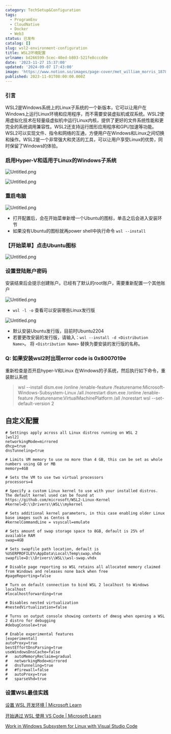 ```yaml
---
category: TechSetup&Configuration
tags:
  - ProgramEnv
  - CloudNative
  - Docker
  - Web3
status: 已发布
catalog: []
slug: wsl2-environment-configuration
title: WSL2环境配置
urlname: bd266599-5cec-40ed-b803-521fe8cccdde
date: '2023-11-27 15:37:00'
updated: '2024-09-07 17:43:00'
image: 'https://www.notion.so/images/page-cover/met_william_morris_1878.jpg'
published: 2023-11-01T08:00:00.000Z
---
```


### 引言


WSL2是Windows系统上的Linux子系统的一个新版本，它可以让用户在Windows上运行Linux环境和应用程序，而不需要安装虚拟机或双系统。WSL2使用虚拟化技术在轻量级虚拟机中运行Linux内核，提供了更好的文件系统性能和更完全的系统调用兼容性。WSL2还支持运行图形应用程序和GPU加速等功能。WSL2可以实现文件、指令和网络的互通，方便用户在Windows和Linux之间切换和操作。WSL2是一个非常强大和灵活的工具，可以让用户享受Linux的优势，同时保留了Windows的体验。


### 启用Hyper-V和适用于Linux的Windows子系统


![Untitled.png](https://prod-files-secure.s3.us-west-2.amazonaws.com/5d24fe63-e567-4804-86f9-9fdc62e13082/62efe4d1-37d6-4606-a7b8-34dcd63ff38a/Untitled.png?X-Amz-Algorithm=AWS4-HMAC-SHA256&X-Amz-Content-Sha256=UNSIGNED-PAYLOAD&X-Amz-Credential=ASIAZI2LB466TB3TRQHE%2F20250302%2Fus-west-2%2Fs3%2Faws4_request&X-Amz-Date=20250302T053759Z&X-Amz-Expires=3600&X-Amz-Security-Token=IQoJb3JpZ2luX2VjEH4aCXVzLXdlc3QtMiJHMEUCIHyI12G8NOY28GjYoIbgu0gD%2BFcMmvIuhmSpC4TU38HrAiEAlIq4vQ8JHNExQ12nXBzIA4i21LrIsNS6OxwWw%2Brmif4qiAQItv%2F%2F%2F%2F%2F%2F%2F%2F%2F%2FARAAGgw2Mzc0MjMxODM4MDUiDBIBCxql3Hv1Fj%2B%2BKSrcA8bM8K1tYSDYOr1shD%2BzKcZrqJFmRlNSxXzsdDApmE9F%2FEb5HYjBX06Xa9NIeUuRquez98fMR9VgAt%2BfWjW0dLf2d%2B6nTIFdzKYAokCKM03cNNuwUhB6PpA4%2F%2BNubK97YxrTwtoGwjc%2B8M9UOFlX9ko%2BjlLytR6jLNXwwqgOm7NxMUA%2FVV7oSHojddo70GlJN0m7kVIwS8%2Bs9NlYEOr%2FxRyFIJmhFJdobY3%2FfhxLykTdxC%2FJgXyMLyokHqq2KqSW5JoNpkN1XEoeUUEGPGUSBAkVW6zy98%2FvM1BGwaNjDrwPThG9UlEoZxfZLhyA9GQEOJteLxo7gqMtRzeAS3MbKn3z8y%2BHl6xNF%2B9%2F%2BhW%2FdIJ8F8o4i3WV1IiOanDYCIr3ptvhd%2B%2FSlalfBUQF5k2p9oAkkN%2FwWBnGpyxPdCfhd68Spq3J6rPFGd0ZYgAUsRwRuoWVaBY6vRFLhs0Giw05it1NsYVWVmYluB86eZYzedtPsB2N5Rkbzbm98OvPD12APe02Mpe0hRKB0xKo%2FNxHE%2FLUUuPN20vJlQIeoK172WsoHt1qVEii%2B0zmEnis7Hk1OuFKtvfJ346OLxsqyM5oqhmwWNWlNDyf6H29SMh6Y5xMrr0t1hKlsci1iKUSMNHVj74GOqUBYJDM7oUoQ080gfBsmCHDMo%2BD9vfrEecEtaiPLSeEhvp%2FI6goL5FR%2Bi62jTPtYJ6v66tDiJD7cDU9XiVNpOjHCSSKhXQHtayZt52lrHSzx55GvWDW0jljZ5fDDHcwPfGm1p1%2FsOCdilP1GbD1piJDXbDdlfatcKK1W%2B8Sl%2BFBUGK64jovjl7Rc8UZa0prROPrLBNfSWcfl1IZFgsWmdt1C6xSQQ%2FG&X-Amz-Signature=e5ab9b85a0725b2f109b6efe302297db81d68e0a89cad26ac2bfb7fa669d08f1&X-Amz-SignedHeaders=host&x-id=GetObject)


![Untitled.png](https://prod-files-secure.s3.us-west-2.amazonaws.com/5d24fe63-e567-4804-86f9-9fdc62e13082/74866fe6-9ce5-4055-94c5-4900f6f5ff8b/Untitled.png?X-Amz-Algorithm=AWS4-HMAC-SHA256&X-Amz-Content-Sha256=UNSIGNED-PAYLOAD&X-Amz-Credential=ASIAZI2LB466TB3TRQHE%2F20250302%2Fus-west-2%2Fs3%2Faws4_request&X-Amz-Date=20250302T053759Z&X-Amz-Expires=3600&X-Amz-Security-Token=IQoJb3JpZ2luX2VjEH4aCXVzLXdlc3QtMiJHMEUCIHyI12G8NOY28GjYoIbgu0gD%2BFcMmvIuhmSpC4TU38HrAiEAlIq4vQ8JHNExQ12nXBzIA4i21LrIsNS6OxwWw%2Brmif4qiAQItv%2F%2F%2F%2F%2F%2F%2F%2F%2F%2FARAAGgw2Mzc0MjMxODM4MDUiDBIBCxql3Hv1Fj%2B%2BKSrcA8bM8K1tYSDYOr1shD%2BzKcZrqJFmRlNSxXzsdDApmE9F%2FEb5HYjBX06Xa9NIeUuRquez98fMR9VgAt%2BfWjW0dLf2d%2B6nTIFdzKYAokCKM03cNNuwUhB6PpA4%2F%2BNubK97YxrTwtoGwjc%2B8M9UOFlX9ko%2BjlLytR6jLNXwwqgOm7NxMUA%2FVV7oSHojddo70GlJN0m7kVIwS8%2Bs9NlYEOr%2FxRyFIJmhFJdobY3%2FfhxLykTdxC%2FJgXyMLyokHqq2KqSW5JoNpkN1XEoeUUEGPGUSBAkVW6zy98%2FvM1BGwaNjDrwPThG9UlEoZxfZLhyA9GQEOJteLxo7gqMtRzeAS3MbKn3z8y%2BHl6xNF%2B9%2F%2BhW%2FdIJ8F8o4i3WV1IiOanDYCIr3ptvhd%2B%2FSlalfBUQF5k2p9oAkkN%2FwWBnGpyxPdCfhd68Spq3J6rPFGd0ZYgAUsRwRuoWVaBY6vRFLhs0Giw05it1NsYVWVmYluB86eZYzedtPsB2N5Rkbzbm98OvPD12APe02Mpe0hRKB0xKo%2FNxHE%2FLUUuPN20vJlQIeoK172WsoHt1qVEii%2B0zmEnis7Hk1OuFKtvfJ346OLxsqyM5oqhmwWNWlNDyf6H29SMh6Y5xMrr0t1hKlsci1iKUSMNHVj74GOqUBYJDM7oUoQ080gfBsmCHDMo%2BD9vfrEecEtaiPLSeEhvp%2FI6goL5FR%2Bi62jTPtYJ6v66tDiJD7cDU9XiVNpOjHCSSKhXQHtayZt52lrHSzx55GvWDW0jljZ5fDDHcwPfGm1p1%2FsOCdilP1GbD1piJDXbDdlfatcKK1W%2B8Sl%2BFBUGK64jovjl7Rc8UZa0prROPrLBNfSWcfl1IZFgsWmdt1C6xSQQ%2FG&X-Amz-Signature=3e2e316330a0e107574d88db316a13084709958a566f50dacf6f741c3d618a09&X-Amz-SignedHeaders=host&x-id=GetObject)


### 重启电脑


![Untitled.png](https://prod-files-secure.s3.us-west-2.amazonaws.com/5d24fe63-e567-4804-86f9-9fdc62e13082/ed8ca255-2fda-4c1b-9b1a-f1896300e8e7/Untitled.png?X-Amz-Algorithm=AWS4-HMAC-SHA256&X-Amz-Content-Sha256=UNSIGNED-PAYLOAD&X-Amz-Credential=ASIAZI2LB466TB3TRQHE%2F20250302%2Fus-west-2%2Fs3%2Faws4_request&X-Amz-Date=20250302T053759Z&X-Amz-Expires=3600&X-Amz-Security-Token=IQoJb3JpZ2luX2VjEH4aCXVzLXdlc3QtMiJHMEUCIHyI12G8NOY28GjYoIbgu0gD%2BFcMmvIuhmSpC4TU38HrAiEAlIq4vQ8JHNExQ12nXBzIA4i21LrIsNS6OxwWw%2Brmif4qiAQItv%2F%2F%2F%2F%2F%2F%2F%2F%2F%2FARAAGgw2Mzc0MjMxODM4MDUiDBIBCxql3Hv1Fj%2B%2BKSrcA8bM8K1tYSDYOr1shD%2BzKcZrqJFmRlNSxXzsdDApmE9F%2FEb5HYjBX06Xa9NIeUuRquez98fMR9VgAt%2BfWjW0dLf2d%2B6nTIFdzKYAokCKM03cNNuwUhB6PpA4%2F%2BNubK97YxrTwtoGwjc%2B8M9UOFlX9ko%2BjlLytR6jLNXwwqgOm7NxMUA%2FVV7oSHojddo70GlJN0m7kVIwS8%2Bs9NlYEOr%2FxRyFIJmhFJdobY3%2FfhxLykTdxC%2FJgXyMLyokHqq2KqSW5JoNpkN1XEoeUUEGPGUSBAkVW6zy98%2FvM1BGwaNjDrwPThG9UlEoZxfZLhyA9GQEOJteLxo7gqMtRzeAS3MbKn3z8y%2BHl6xNF%2B9%2F%2BhW%2FdIJ8F8o4i3WV1IiOanDYCIr3ptvhd%2B%2FSlalfBUQF5k2p9oAkkN%2FwWBnGpyxPdCfhd68Spq3J6rPFGd0ZYgAUsRwRuoWVaBY6vRFLhs0Giw05it1NsYVWVmYluB86eZYzedtPsB2N5Rkbzbm98OvPD12APe02Mpe0hRKB0xKo%2FNxHE%2FLUUuPN20vJlQIeoK172WsoHt1qVEii%2B0zmEnis7Hk1OuFKtvfJ346OLxsqyM5oqhmwWNWlNDyf6H29SMh6Y5xMrr0t1hKlsci1iKUSMNHVj74GOqUBYJDM7oUoQ080gfBsmCHDMo%2BD9vfrEecEtaiPLSeEhvp%2FI6goL5FR%2Bi62jTPtYJ6v66tDiJD7cDU9XiVNpOjHCSSKhXQHtayZt52lrHSzx55GvWDW0jljZ5fDDHcwPfGm1p1%2FsOCdilP1GbD1piJDXbDdlfatcKK1W%2B8Sl%2BFBUGK64jovjl7Rc8UZa0prROPrLBNfSWcfl1IZFgsWmdt1C6xSQQ%2FG&X-Amz-Signature=5f479cb97ecaf70aaa44398e328ca68dec4c6494ed4266500298081c57e0de1c&X-Amz-SignedHeaders=host&x-id=GetObject)

- 打开配置后，会在开始菜单新增一个Ubuntu的图标，单击之后会进入安装环节
- 如果没有Ubuntu的图标就再power shell中执行命令 `wsl --install`

### 【开始菜单】点击Ubuntu图标


![Untitled.png](https://prod-files-secure.s3.us-west-2.amazonaws.com/5d24fe63-e567-4804-86f9-9fdc62e13082/d7415a12-f453-43fe-a604-a208d85638a3/Untitled.png?X-Amz-Algorithm=AWS4-HMAC-SHA256&X-Amz-Content-Sha256=UNSIGNED-PAYLOAD&X-Amz-Credential=ASIAZI2LB466TB3TRQHE%2F20250302%2Fus-west-2%2Fs3%2Faws4_request&X-Amz-Date=20250302T053759Z&X-Amz-Expires=3600&X-Amz-Security-Token=IQoJb3JpZ2luX2VjEH4aCXVzLXdlc3QtMiJHMEUCIHyI12G8NOY28GjYoIbgu0gD%2BFcMmvIuhmSpC4TU38HrAiEAlIq4vQ8JHNExQ12nXBzIA4i21LrIsNS6OxwWw%2Brmif4qiAQItv%2F%2F%2F%2F%2F%2F%2F%2F%2F%2FARAAGgw2Mzc0MjMxODM4MDUiDBIBCxql3Hv1Fj%2B%2BKSrcA8bM8K1tYSDYOr1shD%2BzKcZrqJFmRlNSxXzsdDApmE9F%2FEb5HYjBX06Xa9NIeUuRquez98fMR9VgAt%2BfWjW0dLf2d%2B6nTIFdzKYAokCKM03cNNuwUhB6PpA4%2F%2BNubK97YxrTwtoGwjc%2B8M9UOFlX9ko%2BjlLytR6jLNXwwqgOm7NxMUA%2FVV7oSHojddo70GlJN0m7kVIwS8%2Bs9NlYEOr%2FxRyFIJmhFJdobY3%2FfhxLykTdxC%2FJgXyMLyokHqq2KqSW5JoNpkN1XEoeUUEGPGUSBAkVW6zy98%2FvM1BGwaNjDrwPThG9UlEoZxfZLhyA9GQEOJteLxo7gqMtRzeAS3MbKn3z8y%2BHl6xNF%2B9%2F%2BhW%2FdIJ8F8o4i3WV1IiOanDYCIr3ptvhd%2B%2FSlalfBUQF5k2p9oAkkN%2FwWBnGpyxPdCfhd68Spq3J6rPFGd0ZYgAUsRwRuoWVaBY6vRFLhs0Giw05it1NsYVWVmYluB86eZYzedtPsB2N5Rkbzbm98OvPD12APe02Mpe0hRKB0xKo%2FNxHE%2FLUUuPN20vJlQIeoK172WsoHt1qVEii%2B0zmEnis7Hk1OuFKtvfJ346OLxsqyM5oqhmwWNWlNDyf6H29SMh6Y5xMrr0t1hKlsci1iKUSMNHVj74GOqUBYJDM7oUoQ080gfBsmCHDMo%2BD9vfrEecEtaiPLSeEhvp%2FI6goL5FR%2Bi62jTPtYJ6v66tDiJD7cDU9XiVNpOjHCSSKhXQHtayZt52lrHSzx55GvWDW0jljZ5fDDHcwPfGm1p1%2FsOCdilP1GbD1piJDXbDdlfatcKK1W%2B8Sl%2BFBUGK64jovjl7Rc8UZa0prROPrLBNfSWcfl1IZFgsWmdt1C6xSQQ%2FG&X-Amz-Signature=091e1c0879c1f73952d0ae2d0120fd875a3b54cb4f7d9ae82399aec49dd126bd&X-Amz-SignedHeaders=host&x-id=GetObject)


### 设置登陆账户密码


安装结束后会提示创建账户。已经有了默认的root账户，需要重新配置一个其他账户


![Untitled.png](https://prod-files-secure.s3.us-west-2.amazonaws.com/5d24fe63-e567-4804-86f9-9fdc62e13082/bb38a6ce-031e-4122-9787-de509d2240bf/Untitled.png?X-Amz-Algorithm=AWS4-HMAC-SHA256&X-Amz-Content-Sha256=UNSIGNED-PAYLOAD&X-Amz-Credential=ASIAZI2LB466TB3TRQHE%2F20250302%2Fus-west-2%2Fs3%2Faws4_request&X-Amz-Date=20250302T053759Z&X-Amz-Expires=3600&X-Amz-Security-Token=IQoJb3JpZ2luX2VjEH4aCXVzLXdlc3QtMiJHMEUCIHyI12G8NOY28GjYoIbgu0gD%2BFcMmvIuhmSpC4TU38HrAiEAlIq4vQ8JHNExQ12nXBzIA4i21LrIsNS6OxwWw%2Brmif4qiAQItv%2F%2F%2F%2F%2F%2F%2F%2F%2F%2FARAAGgw2Mzc0MjMxODM4MDUiDBIBCxql3Hv1Fj%2B%2BKSrcA8bM8K1tYSDYOr1shD%2BzKcZrqJFmRlNSxXzsdDApmE9F%2FEb5HYjBX06Xa9NIeUuRquez98fMR9VgAt%2BfWjW0dLf2d%2B6nTIFdzKYAokCKM03cNNuwUhB6PpA4%2F%2BNubK97YxrTwtoGwjc%2B8M9UOFlX9ko%2BjlLytR6jLNXwwqgOm7NxMUA%2FVV7oSHojddo70GlJN0m7kVIwS8%2Bs9NlYEOr%2FxRyFIJmhFJdobY3%2FfhxLykTdxC%2FJgXyMLyokHqq2KqSW5JoNpkN1XEoeUUEGPGUSBAkVW6zy98%2FvM1BGwaNjDrwPThG9UlEoZxfZLhyA9GQEOJteLxo7gqMtRzeAS3MbKn3z8y%2BHl6xNF%2B9%2F%2BhW%2FdIJ8F8o4i3WV1IiOanDYCIr3ptvhd%2B%2FSlalfBUQF5k2p9oAkkN%2FwWBnGpyxPdCfhd68Spq3J6rPFGd0ZYgAUsRwRuoWVaBY6vRFLhs0Giw05it1NsYVWVmYluB86eZYzedtPsB2N5Rkbzbm98OvPD12APe02Mpe0hRKB0xKo%2FNxHE%2FLUUuPN20vJlQIeoK172WsoHt1qVEii%2B0zmEnis7Hk1OuFKtvfJ346OLxsqyM5oqhmwWNWlNDyf6H29SMh6Y5xMrr0t1hKlsci1iKUSMNHVj74GOqUBYJDM7oUoQ080gfBsmCHDMo%2BD9vfrEecEtaiPLSeEhvp%2FI6goL5FR%2Bi62jTPtYJ6v66tDiJD7cDU9XiVNpOjHCSSKhXQHtayZt52lrHSzx55GvWDW0jljZ5fDDHcwPfGm1p1%2FsOCdilP1GbD1piJDXbDdlfatcKK1W%2B8Sl%2BFBUGK64jovjl7Rc8UZa0prROPrLBNfSWcfl1IZFgsWmdt1C6xSQQ%2FG&X-Amz-Signature=a68bae506e54d9a69866f4030c898304f6209fcc806bf40c268c2e89a1d183e3&X-Amz-SignedHeaders=host&x-id=GetObject)

- `wsl -l -o` 查看可以安装哪些Linux发行版

![Untitled.png](https://prod-files-secure.s3.us-west-2.amazonaws.com/5d24fe63-e567-4804-86f9-9fdc62e13082/4b4e5e2f-4e13-4651-8884-559a62c38137/Untitled.png?X-Amz-Algorithm=AWS4-HMAC-SHA256&X-Amz-Content-Sha256=UNSIGNED-PAYLOAD&X-Amz-Credential=ASIAZI2LB466TB3TRQHE%2F20250302%2Fus-west-2%2Fs3%2Faws4_request&X-Amz-Date=20250302T053759Z&X-Amz-Expires=3600&X-Amz-Security-Token=IQoJb3JpZ2luX2VjEH4aCXVzLXdlc3QtMiJHMEUCIHyI12G8NOY28GjYoIbgu0gD%2BFcMmvIuhmSpC4TU38HrAiEAlIq4vQ8JHNExQ12nXBzIA4i21LrIsNS6OxwWw%2Brmif4qiAQItv%2F%2F%2F%2F%2F%2F%2F%2F%2F%2FARAAGgw2Mzc0MjMxODM4MDUiDBIBCxql3Hv1Fj%2B%2BKSrcA8bM8K1tYSDYOr1shD%2BzKcZrqJFmRlNSxXzsdDApmE9F%2FEb5HYjBX06Xa9NIeUuRquez98fMR9VgAt%2BfWjW0dLf2d%2B6nTIFdzKYAokCKM03cNNuwUhB6PpA4%2F%2BNubK97YxrTwtoGwjc%2B8M9UOFlX9ko%2BjlLytR6jLNXwwqgOm7NxMUA%2FVV7oSHojddo70GlJN0m7kVIwS8%2Bs9NlYEOr%2FxRyFIJmhFJdobY3%2FfhxLykTdxC%2FJgXyMLyokHqq2KqSW5JoNpkN1XEoeUUEGPGUSBAkVW6zy98%2FvM1BGwaNjDrwPThG9UlEoZxfZLhyA9GQEOJteLxo7gqMtRzeAS3MbKn3z8y%2BHl6xNF%2B9%2F%2BhW%2FdIJ8F8o4i3WV1IiOanDYCIr3ptvhd%2B%2FSlalfBUQF5k2p9oAkkN%2FwWBnGpyxPdCfhd68Spq3J6rPFGd0ZYgAUsRwRuoWVaBY6vRFLhs0Giw05it1NsYVWVmYluB86eZYzedtPsB2N5Rkbzbm98OvPD12APe02Mpe0hRKB0xKo%2FNxHE%2FLUUuPN20vJlQIeoK172WsoHt1qVEii%2B0zmEnis7Hk1OuFKtvfJ346OLxsqyM5oqhmwWNWlNDyf6H29SMh6Y5xMrr0t1hKlsci1iKUSMNHVj74GOqUBYJDM7oUoQ080gfBsmCHDMo%2BD9vfrEecEtaiPLSeEhvp%2FI6goL5FR%2Bi62jTPtYJ6v66tDiJD7cDU9XiVNpOjHCSSKhXQHtayZt52lrHSzx55GvWDW0jljZ5fDDHcwPfGm1p1%2FsOCdilP1GbD1piJDXbDdlfatcKK1W%2B8Sl%2BFBUGK64jovjl7Rc8UZa0prROPrLBNfSWcfl1IZFgsWmdt1C6xSQQ%2FG&X-Amz-Signature=70070862c6a8caf20bcdacf807f24a1e3741d5a44fb5450de9fe7a1559513d91&X-Amz-SignedHeaders=host&x-id=GetObject)

- 默认安装Ubuntu发行版，目前时Ubuntu2204
- 若要更改安装的发行版，请输入：`wsl --install -d <Distribution Name>`。 将 `<Distribution Name>` 替换为要安装的发行版的名称。

### Q: 如果安装wsl2时出现error code is 0x8007019e


重新检查是否开启hyper-V和Linux 在Windows的子系统，然后执行如下命令，重装默认系统

> wsl --install
> dism.exe /online /enable-feature /featurename:Microsoft-Windows-Subsystem-Linux /all /norestart
> dism.exe /online /enable-feature /featurename:VirtualMachinePlatform /all /norestart
> wsl --set-default-version 2

## 自定义配置


```shell
# Settings apply across all Linux distros running on WSL 2
[wsl2]
networkingMode=mirrored
dhcp=true
dnsTunneling=true

# Limits VM memory to use no more than 4 GB, this can be set as whole numbers using GB or MB
memory=4GB 

# Sets the VM to use two virtual processors
processors=4

# Specify a custom Linux kernel to use with your installed distros. The default kernel used can be found at https://github.com/microsoft/WSL2-Linux-Kernel
#kernel=D:\\Drivers\\WSL\\mykernel

# Sets additional kernel parameters, in this case enabling older Linux base images such as Centos 6
#kernelCommandLine = vsyscall=emulate

# Sets amount of swap storage space to 8GB, default is 25% of available RAM
swap=4GB

# Sets swapfile path location, default is %USERPROFILE%\AppData\Local\Temp\swap.vhdx
swapfile=D:\\Drivers\\WSL\\wsl-swap.vhdx

# Disable page reporting so WSL retains all allocated memory claimed from Windows and releases none back when free
#pageReporting=false

# Turn on default connection to bind WSL 2 localhost to Windows localhost
#localhostforwarding=true

# Disables nested virtualization
#nestedVirtualization=false

# Turns on output console showing contents of dmesg when opening a WSL 2 distro for debugging
#debugConsole=true

# Enable experimental features
[experimental]
autoProxy=true
bestEffortDnsParsing=true
useWindowsDnsCache=false
#   autoMemoryReclaim=gradual
#   networkingMode=mirrored
#   dnsTunneling=true
#   #firewall=false
#   autoProxy=true
#   sparseVhd=true
```


### 设置WSL最佳实践


[设置 WSL 开发环境 | Microsoft Learn](https://learn.microsoft.com/zh-cn/windows/wsl/setup/environment#set-up-your-linux-username-and-password)


[开始通过 WSL 使用 VS Code | Microsoft Learn](https://learn.microsoft.com/zh-cn/windows/wsl/tutorials/wsl-vscode)


[Work in Windows Subsystem for Linux with Visual Studio Code](https://code.visualstudio.com/docs/remote/wsl-tutorial)

